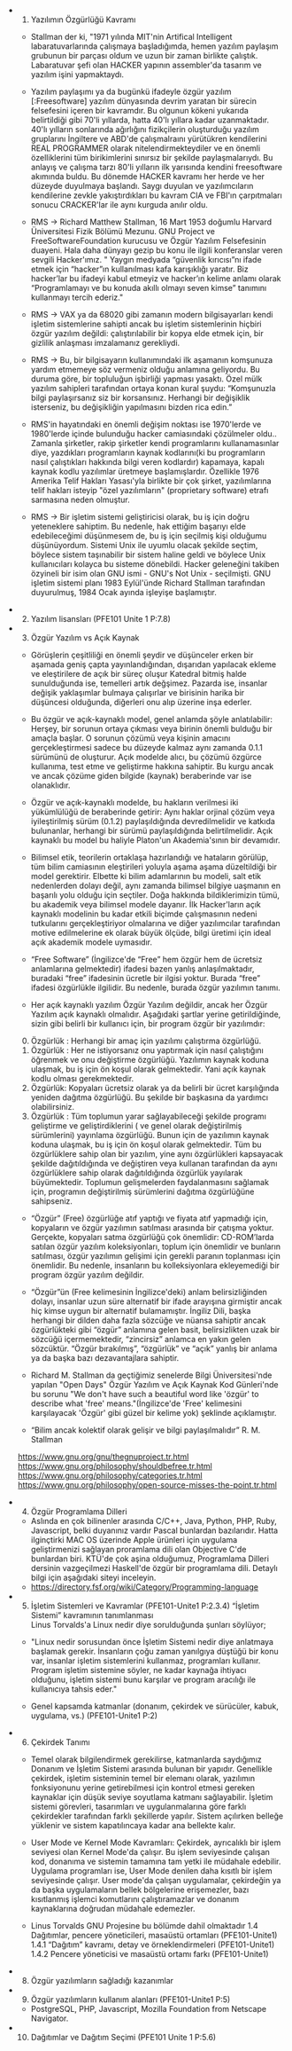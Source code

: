 * 1. Yazılımın Özgürlüğü Kavramı
    - Stallman der ki, "1971 yılında MIT'nin Artifical Intelligent labaratuvarlarında çalışmaya başladığımda, hemen yazılım paylaşım grubunun bir parçası oldum ve uzun bir zaman birlikte çalıştık. Labaratuvar şefi olan HACKER yapının assembler'da tasarım ve yazılım işini yapmaktaydı.

    - Yazılım paylaşımı ya da bugünkü ifadeyle özgür yazılım [:Freesoftware] yazılım dünyasında devrim yaratan bir sürecin felsefesini içeren bir kavramdır. Bu olgunun kökeni yukarıda belirtildiği gibi 70'li yıllarda, hatta 40'lı yıllara kadar uzanmaktadır. 40'lı yılların sonlarında ağırlığını fizikçilerin oluşturduğu yazılım gruplarını İngiltere ve ABD'de çalışmalraını yürütükren kendilerini REAL PROGRAMMER olarak nitelendirmekteydiler ve en önemli özelliklerini tüm birikimlerini sınırsız bir şekilde paylaşmalarıydı. Bu anlayış ve çalışma tarzı 80'li yılların ilk yarısında kendini freesoftware akımında buldu. Bu dönemde HACKER kavramı her herde ve her düzeyde duyulmaya başlandı. Saygı duyulan ve yazılımcıların kendilerine zevkle yakıştırdıkları bu kavram CIA ve FBI'ın çarpıtmaları sonucu CRACKER'lar ile aynı kurguda anılır oldu. 

    - RMS -> Richard Matthew Stallman, 16 Mart 1953 doğumlu Harvard Üniversitesi Fizik Bölümü Mezunu. GNU Project ve FreeSoftwareFoundation kurucusu ve Özgür Yazılım Felsefesinin duayeni. Hala daha dünyayı gezip bu konu ile ilgili konferanslar veren sevgili Hacker'ımız. " Yaygın medyada “güvenlik kırıcısı”nı ifade etmek için “hacker”ın kullanılması kafa karışıklığı yaratır. Biz hacker’lar bu ifadeyi kabul etmeyiz ve hacker’ın kelime anlamı olarak “Programlamayı ve bu konuda akıllı olmayı seven kimse” tanımını kullanmayı tercih ederiz."

    -  RMS -> VAX ya da 68020 gibi zamanın modern bilgisayarları kendi işletim sistemlerine sahipti ancak bu işletim sistemlerinin hiçbiri özgür yazılım değildi: çalıştırılabilir bir kopya elde etmek için, bir gizlilik anlaşması imzalamanız gerekliydi.

    - RMS -> Bu, bir bilgisayarın kullanımındaki ilk aşamanın komşunuza yardım etmemeye söz vermeniz olduğu anlamına geliyordu. Bu duruma göre, bir topluluğun işbirliği yapması yasaktı. Özel mülk yazılım sahipleri tarafından ortaya konan kural şuydu: “Komşunuzla bilgi paylaşırsanız siz bir korsansınız. Herhangi bir değişiklik isterseniz, bu değişikliğin yapılmasını bizden rica edin.”

    - RMS'in hayatındaki en önemli değişim noktası ise 1970'lerde ve 1980'lerde içinde bulunduğu hacker camiasındaki çözülmeler oldu.. Zamanla şirketler, rakip şirketler kendi programlarını kullanamasınlar diye, yazdıkları programların kaynak kodlarını(ki bu programların nasıl çalıştıkları hakkında bilgi veren kodlardır) kapamaya, kapalı kaynak kodlu yazılımlar üretmeye başlamışlardır. Özellikle 1976 Amerika Telif Hakları Yasası'yla birlikte bir çok şirket, yazılımlarına telif hakları isteyip "özel yazılımların" (proprietary software) etrafı sarmasına neden olmuştur.

    - RMS -> Bir işletim sistemi geliştiricisi olarak, bu iş için doğru yeteneklere sahiptim. Bu nedenle, hak ettiğim başarıyı elde edebileceğimi düşünmesem de, bu iş için seçilmiş kişi olduğumu düşünüyordum. Sistemi Unix ile uyumlu olacak şekilde seçtim, böylece sistem taşınabilir bir sistem haline geldi ve böylece Unix kullanıcıları kolayca bu sisteme dönebildi. Hacker geleneğini takiben özyineli bir isim olan GNU ismi - GNU's Not Unix - seçilmişti. GNU işletim sistemi planı 1983 Eylül'ünde Richard Stallman tarafından duyurulmuş, 1984 Ocak ayında işleyişe başlamıştır.

* 2. Yazılım lisansları (PFE101 Unite 1 P:7.8)

* 3. Özgür Yazılım vs Açık Kaynak
    - Görüşlerin çeşitliliği en önemli şeydir ve düşünceler erken bir aşamada geniş çapta yayınlandığından, dışarıdan yapılacak ekleme ve eleştirilere de açık bir süreç oluşur Katedral bitmiş halde sunulduğunda ise, temelleri artık değşimez. Pazarda ise, insanlar değişik yaklaşımlar bulmaya çalışırlar ve birisinin harika bir düşüncesi olduğunda, diğerleri onu alıp üzerine inşa ederler.

	- Bu özgür ve açık-kaynaklı model, genel anlamda şöyle anlatılabilir: Herşey, bir sorunun ortaya çıkması veya birinin önemli bulduğu bir amaçla başlar. O sorunun çözümü veya kişinin amacını gerçekleştirmesi sadece bu düzeyde kalmaz aynı zamanda 0.1.1 sürümünü de oluşturur. Açık modelde alıcı, bu çözümü özgürce kullanıma, test etme ve geliştirme hakkına sahiptir. Bu kurgu ancak ve ancak çözüme giden bilgide (kaynak) beraberinde var ise olanaklıdır.
	
    - Özgür ve açık-kaynaklı modelde, bu hakların verilmesi iki yükümlülüğü de beraberinde getirir: Aynı haklar orjinal çözüm veya iyileştirilmiş sürüm (0.1.2) paylaşıldığında devredilmelidir ve katkıda bulunanlar, herhangi bir sürümü paylaşıldığında belirtilmelidir. Açık kaynaklı bu model bu haliyle Platon'un Akademia'sının bir devamıdır.
	
    - Bilimsel etik, teorilerin ortaklaşa hazırlandığı ve hataların görülüp, tüm bilim camiasının eleştirileri yoluyla aşama aşama düzeltildiği bir model gerektirir. Elbette ki bilim adamlarının bu modeli, salt etik nedenlerden dolayı değil, aynı zamanda bilimsel bilgiye uaşmanın en başarılı yolu olduğu için seçtiler. Doğa hakkında bildiklerimizin tümü, bu akademik veya bilimsel modele dayanır. İlk Hacker'ların açık kaynaklı modelinin bu kadar etkili biçimde çalışmasının nedeni tutkularını gerçekleştiriyor olmalarına ve diğer yazılımcılar tarafından motive edilmelerine ek olarak büyük ölçüde, bilgi üretimi için ideal açık akademik modele uymasıdır.

    - “Free Software” (İngilizce'de “Free” hem özgür hem de ücretsiz anlamlarına gelmektedir) ifadesi bazen yanlış anlaşılmaktadır, buradaki “free” ifadesinin ücretle bir ilgisi yoktur. Burada “free” ifadesi özgürlükle ilgilidir. Bu nedenle, burada özgür yazılımın tanımı.

    - Her açık kaynaklı yazılım Özgür Yazılım değildir, ancak her Özgür Yazılım açık kaynaklı olmalıdır. Aşağıdaki şartlar yerine getirildiğinde, sizin gibi belirli bir kullanıcı için, bir program özgür bir yazılımdır:

    0. Özgürlük : Herhangi bir amaç için yazılımı çalıştırma özgürlüğü.
	1. Özgürlük : Her ne istiyorsanız onu yaptırmak için nasıl çalıştığını öğrenmek ve onu değiştirme özgürlüğü. Yazılımın kaynak koduna ulaşmak, bu iş için ön koşul olarak gelmektedir. Yani açık kaynak kodlu olması gerekmektedir.
	2. Özgürlük: Kopyaları ücretsiz olarak ya da belirli bir ücret karşılığında yeniden dağıtma özgürlüğü. Bu şekilde bir başkasına da yardımcı olabilirsiniz.
	3. Özgürlük : Tüm toplumun yarar sağlayabileceği şekilde programı geliştirme ve geliştirdiklerini ( ve genel olarak değiştirilmiş sürümlerini) yayınlama özgürlüğü. Bunun için de yazılımın kaynak koduna ulaşmak, bu iş için ön koşul olarak gelmektedir.
	Tüm bu özgürlüklere sahip olan bir yazılım, yine aynı özgürlükleri kapsayacak şekilde dağıtıldığında ve değiştiren veya kullanan tarafından da aynı özgürlüklere sahip olarak dağıtıldığında özgürlük yayılarak büyümektedir. Toplumun gelişmelerden faydalanmasını sağlamak için, programın değiştirilmiş sürümlerini dağıtma özgürlüğüne sahipseniz.

    - “Özgür” (Free) özgürlüğe atıf yaptığı ve fiyata atıf yapmadığı için, kopyaların ve özgür yazılımın satılması arasında bir çatışma yoktur. Gerçekte, kopyaları satma özgürlüğü çok önemlidir: CD-ROM’larda satılan özgür yazılım koleksiyonları, toplum için önemlidir ve bunların satılması, özgür yazılımın gelişimi için gerekli paranın toplanması için önemlidir. Bu nedenle, insanların bu kolleksiyonlara ekleyemediği bir program özgür yazılım değildir. 

    - “Özgür”ün (Free kelimesinin İngilizce'deki) anlam belirsizliğinden dolayı, insanlar uzun süre alternatif bir ifade arayışına girmiştir ancak hiç kimse uygun bir alternatif bulamamıştır. İngiliz Dili, başka herhangi bir dilden daha fazla sözcüğe ve nüansa sahiptir ancak özgürlükteki gibi “özgür” anlamına gelen basit, belirsizlikten uzak bir sözcüğü içermemektedir, “zincirsiz” anlamca en yakın gelen sözcüktür. “Özgür bırakılmış”, “özgürlük” ve “açık” yanlış bir anlama ya da başka bazı dezavantajlara sahiptir.

    - Richard M. Stallman da geçtiğimiz senelerde Bilgi Üniversitesi'nde yapılan "Open Days" Özgür Yazılım ve Açık Kaynak Kod Günleri'nde bu sorunu "We don't have such a beautiful word like 'özgür' to describe what 'free' means."(İngilizce'de 'Free' kelimesini karşılayacak 'Özgür' gibi güzel bir kelime yok) şeklinde açıklamıştır.

    - “Bilim ancak kolektif olarak gelişir ve bilgi paylaşılmalıdır” R. M. Stallman


    https://www.gnu.org/gnu/thegnuproject.tr.html
    https://www.gnu.org/philosophy/shouldbefree.tr.html
    https://www.gnu.org/philosophy/categories.tr.html
    https://www.gnu.org/philosophy/open-source-misses-the-point.tr.html


* 4. Özgür Programlama Dilleri
    - Aslında en çok bilinenler arasında C/C++, Java, Python, PHP, Ruby, Javascript, belki duyanınız vardır Pascal bunlardan bazılarıdır. Hatta ilginçtirki MAC OS üzerinde Apple ürünleri için uygulama geliştirmenizi sağlayan proramlama dili olan Objective C'de bunlardan biri. KTÜ'de çok aşina olduğumuz, Programlama Dilleri dersinin vazgeçilmezi Haskell'de özgür bir programlama dili. Detaylı bilgi için aşağıdaki siteyi inceleyin.
    - https://directory.fsf.org/wiki/Category/Programming-language


* 5. İşletim Sistemleri ve Kavramlar                    (PFE101-Unite1 P:2.3.4)
	“İşletim Sistemi” kavramının tanımlanması			
	Linus Torvalds'a Linux nedir diye sorulduğunda şunları söylüyor;
	- "Linux nedir sorusundan önce İşletim Sistemi nedir diye anlatmaya başlamak gerekir. İnsanların çoğu zaman yanılgıya düştüğü bir konu var, insanlar işletim sistemlerini kullanmaz, programları kullanır. Program işletim sistemine söyler, ne kadar kaynağa ihtiyacı olduğunu, işletim sistemi bunu karşılar ve program aracılığı ile kullanıcıya tahsis eder."


    - Genel kapsamda katmanlar (donanım, çekirdek ve sürücüler, kabuk, uygulama, vs.) (PFE101-Unite1 P:2)

* 6. Çekirdek Tanımı
    - Temel olarak bilgilendirmek gerekilirse, katmanlarda saydığımız Donanım ve İşletim Sistemi arasında bulunan bir yapıdır. Genellikle çekirdek, işletim sisteminin temel bir elemanı olarak, yazılımın fonksiyonunu yerine getirebilmesi için kontrol etmesi gereken kaynaklar için düşük seviye soyutlama katmanı sağlayabilir. İşletim sistemi görevleri, tasarımları ve uygulanmalarına göre farklı çekirdekler tarafından farklı şekillerde yapılır. Sistem açılırken belleğe yüklenir ve sistem kapatılıncaya kadar ana bellekte kalır.

    - User Mode ve Kernel Mode Kavramları:
        Çekirdek, ayrıcalıklı bir işlem seviyesi olan Kernel Mode'da çalışır. Bu işlem seviyesinde çalışan kod, donanıma ve sistemin tamamına tam yetki ile müdahale edebilir. Uygulama programları ise, User Mode denilen daha kısıtlı bir işlem seviyesinde çalışır. User mode'da çalışan uygulamalar, çekirdeğin ya da başka uygulamaların bellek bölgelerine erişemezler, bazı kısıtlanmış işlemci komutlarını çalıştıramazlar ve donanım kaynaklarına doğrudan müdahale edemezler.

	- Linus Torvalds GNU Projesine bu bölümde dahil olmaktadır
    1.4 Dağıtımlar, pencere yöneticileri, masaüstü ortamları		(PFE101-Unite1)
        1.4.1 “Dağıtım” kavramı, detay ve örneklendirmeleri		(PFE101-Unite1)
        1.4.2 Pencere yöneticisi ve masaüstü ortamı farkı		(PFE101-Unite1)

* 8. Özgür yazılımların sağladığı kazanımlar

* 9. Özgür yazılımların kullanım alanları                                       (PFE101-Unite1 P:5)
    - PostgreSQL, PHP, Javascript, Mozilla Foundation from Netscape Navigator.

* 10. Dağıtımlar ve Dağıtım Seçimi                                              (PFE101 Unite 1 P:5.6)
